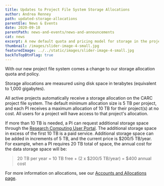 ```yaml
---
title: Updates to Project File System Storage Allocations
author: Andrea Renney
path: updated-storage-allocations
parentEle: News & Events
date: 2020-09-10
parentPath: news-and-events/news-and-announcements
cat: news
excerpt: A new default quota and pricing model for storage in the project file system
thumbnail: /images/slider-image-4-small.jpg
featuredImage: ../../static/images/slider-image-4-small.jpg
backToTopBtnFlag: true
---
```

With our new project file system comes a change to our storage allocation quota and policy.

Storage allocations are measured using disk space in terabytes (equivalent to 1,000 gigabytes).  

All active projects automatically receive a storage allocation on the CARC project file system. The default minimum allocation size is 5 TB per project, and each PI receives a maximum allocation of 10 TB for their project(s) at no cost. All users for a project will have access to that project's allocation.

If more than 10 TB is needed, a PI can request additional storage space through the [Research Computing User Portal](https://hpcaccount.usc.edu/). The additional storage space in excess of the first 10 TB is a paid service. Additional storage space can be added in increments of 5 TB, and the current price is $200/5 TB/year. For example, when a PI requires 20 TB total of space, the annual cost for the data storage space will be:

>20 TB per year = 10 TB free + (2 x $200/5 TB/year) = $400 annual cost

For more information on allocations, see our [Accounts and Allocations page](https://carc.usc.edu/user-information/accounts).